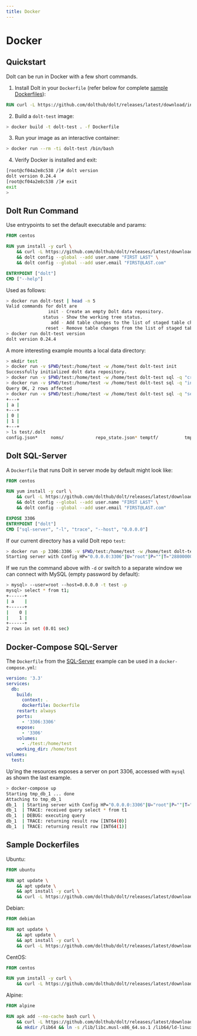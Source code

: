 ```yaml
---
title: Docker
---
```


# Docker

## Quickstart

Dolt can be run in Docker with a few short commands.

1. Install Dolt in your `Dockerfile` (refer below for complete [sample Dockerfiles](#samples)):
```Dockerfile
RUN curl -L https://github.com/dolthub/dolt/releases/latest/download/install.sh | bash
```

2. Build a `dolt-test` image:
```bash
> docker build -t dolt-test . -f Dockerfile
```

3. Run your image as an interactive container:
```bash
> docker run --rm -ti dolt-test /bin/bash
```

4. Verify Docker is installed and exit:
```bash
[root@cf04a2e8c538 /]# dolt version
dolt version 0.24.4
[root@cf04a2e8c538 /]# exit
exit
>
```

## Dolt Run Command

Use entrypoints to set the default executable and params:
```Dockerfile
FROM centos

RUN yum install -y curl \
    && curl -L https://github.com/dolthub/dolt/releases/latest/download/install.sh | bash \
    && dolt config --global --add user.name "FIRST LAST" \
    && dolt config --global --add user.email "FIRST@LAST.com"

ENTRYPOINT ["dolt"]
CMD ["--help"]
```

Used as follows:
```bash
> docker run dolt-test | head -n 5
Valid commands for dolt are
                init - Create an empty Dolt data repository.
              status - Show the working tree status.
                 add - Add table changes to the list of staged table changes.
               reset - Remove table changes from the list of staged table changes.
> docker run dolt-test version 
dolt version 0.24.4
```

A more interesting example mounts a local data directory:
```bash
> mkdir test
> docker run -v $PWD/test:/home/test -w /home/test dolt-test init
Successfully initialized dolt data repository.
> docker run -v $PWD/test:/home/test -w /home/test dolt-test sql -q "create table t1 (a bigint primary key)"
> docker run -v $PWD/test:/home/test -w /home/test dolt-test sql -q "insert into t1 values (0), (1)"
Query OK, 2 rows affected
> docker run -v $PWD/test:/home/test -w /home/test dolt-test sql -q "select * from t1"
+---+
| a |
+---+
| 0 |
| 1 |
+---+
> ls test/.dolt
config.json*     noms/            repo_state.json* temptf/          tmp/
```

## Dolt SQL-Server <a name="sql-server"></a>

A `Dockerfile` that runs Dolt in server mode by default might look like:
```Dockerfile
FROM centos

RUN yum install -y curl \
    && curl -L https://github.com/dolthub/dolt/releases/latest/download/install.sh | bash \
    && dolt config --global --add user.name "FIRST LAST" \
    && dolt config --global --add user.email "FIRST@LAST.com"

EXPOSE 3306
ENTRYPOINT ["dolt"]
CMD ["sql-server", "-l", "trace", "--host", "0.0.0.0"]
```

If our current directory has a valid Dolt repo `test`:
```bash
> docker run -p 3306:3306 -v $PWD/test:/home/test -w /home/test dolt-test
Starting server with Config HP="0.0.0.0:3306"|U="root"|P=""|T="28800000"|R="false"|L="trace"
```

If we run the command above with `-d` or switch to a separate window we can connect with MySQL (empty password by default):
```bash
> mysql> --user=root --host=0.0.0.0 -t test -p
mysql> select * from t1;
+------+
| a    |
+------+
|    0 |
|    1 |
+------+
2 rows in set (0.01 sec)
```

## Docker-Compose SQL-Server

The `Dockerfile` from the [SQL-Server](#sql-server) example can be used in a `docker-compose.yml`:
```yaml
version: '3.3'
services:
  db:
    build:
      context: .
      dockerfile: Dockerfile
    restart: always
    ports:
      - '3306:3306'
    expose:
      - '3306'
    volumes:
      - ./test:/home/test
    working_dir: /home/test
volumes:
  test:
```

Up'ing the resources exposes a server on port 3306, accessed with `mysql` as shown the last example.
```bash
> docker-compose up
Starting tmp_db_1 ... done
Attaching to tmp_db_1
db_1  | Starting server with Config HP="0.0.0.0:3306"|U="root"|P=""|T="28800000"|R="false"|L="trace"
db_1  | TRACE: received query select * from t1
db_1  | DEBUG: executing query
db_1  | TRACE: returning result row [INT64(0)]
db_1  | TRACE: returning result row [INT64(1)]
```

## Sample Dockerfiles <a name="samples"></a>

Ubuntu:
```Dockerfile
FROM ubuntu

RUN apt update \
    && apt update \
    && apt install -y curl \
    && curl -L https://github.com/dolthub/dolt/releases/latest/download/install.sh | bash
```

Debian:
```Dockerfile
FROM debian

RUN apt update \
    && apt update \
    && apt install -y curl \
    && curl -L https://github.com/dolthub/dolt/releases/latest/download/install.sh | bash
```

CentOS:
```Dockerfile
FROM centos

RUN yum install -y curl \
    && curl -L https://github.com/dolthub/dolt/releases/latest/download/install.sh | bash
```

Alpine:
```Dockerfile
FROM alpine

RUN apk add --no-cache bash curl \
    && curl -L https://github.com/dolthub/dolt/releases/latest/download/install.sh | bash \
    && mkdir /lib64 && ln -s /lib/libc.musl-x86_64.so.1 /lib64/ld-linux-x86-64.so.2
```